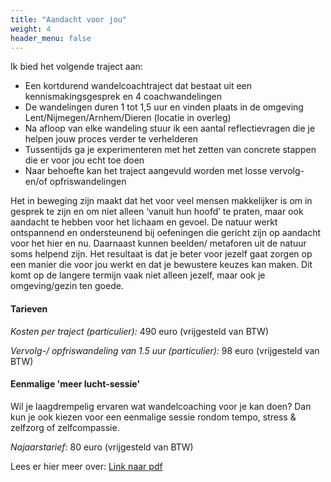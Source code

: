 ```yaml
---
title: "Aandacht voor jou"
weight: 4
header_menu: false
---
```


<!-- ![Mist](images/jisca-lucia.jpg) -->

Ik bied het volgende traject aan:

- Een kortdurend wandelcoachtraject dat bestaat uit een kennismakingsgesprek en 4 coachwandelingen
- De wandelingen duren 1 tot 1,5 uur en vinden plaats in de omgeving Lent/Nijmegen/Arnhem/Dieren (locatie in overleg)
- Na afloop van elke wandeling stuur ik een aantal reflectievragen die je helpen jouw proces verder te verhelderen
- Tussentijds ga je experimenteren met het zetten van concrete stappen die er voor jou echt toe doen
- Naar behoefte kan het traject aangevuld worden met losse vervolg- en/of opfriswandelingen

Het in beweging zijn maakt dat het voor veel mensen makkelijker is om in gesprek te zijn en om niet alleen ‘vanuit hun hoofd’  te praten, maar ook aandacht te hebben voor het lichaam en gevoel. De natuur werkt ontspannend en ondersteunend bij oefeningen die gericht zijn op aandacht voor het hier en nu. Daarnaast kunnen beelden/ metaforen uit de natuur soms helpend zijn.
Het resultaat is dat je beter voor jezelf gaat zorgen op een manier die voor jou werkt en dat je bewustere keuzes kan maken. Dit komt op de langere termijn vaak niet alleen jezelf, maar ook je omgeving/gezin ten goede.

#### Tarieven

*Kosten per traject (particulier):* 490 euro (vrijgesteld van BTW)

*Vervolg-/ opfriswandeling van 1.5 uur (particulier):* 98 euro (vrijgesteld van BTW)

#### Eenmalige 'meer lucht-sessie'

Wil je laagdrempelig ervaren wat wandelcoaching voor je kan doen?
Dan kun je ook kiezen voor een eenmalige sessie rondom tempo, stress & zelfzorg of zelfcompassie.

*Najaarstarief*: 80 euro (vrijgesteld van BTW)

Lees er hier meer over: [Link naar pdf](documents/Najaarsaanbieding-voor-nieuwsgierige-mensen.pdf)
